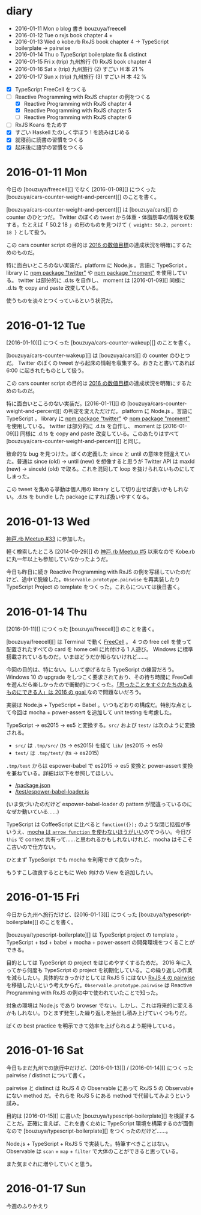 # diary

- 2016-01-11 Mon o blog 書き bouzuya/freecell
- 2016-01-12 Tue o rxjs book chapter 4 +
- 2016-01-13 Wed o kobe.rb RxJS book chapter 4 → TypeScript boilerplate → pairwise
- 2016-01-14 Thu o TypeScript boilerplate fix & distinct
- 2016-01-15 Fri x (trip) 九州旅行 (1) RxJS book chapter 4
- 2016-01-16 Sat x (trip) 九州旅行 (2) すごい H 本 21 %
- 2016-01-17 Sun x (trip) 九州旅行 (3) すごい H 本 42 %

- [x] TypeScript FreeCell をつくる
- [ ] Reactive Programming with RxJS chapter の例をつくる
  - [x] Reactive Programming with RxJS chapter 4
  - [x] Reactive Programming with RxJS chapter 5
  - [ ] Reactive Programming with RxJS chapter 6
- [ ] RxJS Koans をためす
- [x] すごい Haskell たのしく学ぼう ! を読みはじめる
- [x] 就寝前に読書の習慣をつくる
- [x] 起床後に語学の習慣をつくる

# 2016-01-11 Mon

今日の [bouzuya/freecell][] でなく [2016-01-08][] につくった [bouzuya/cars-counter-weight-and-percent][] のことを書く。

[bouzuya/cars-counter-weight-and-percent][] は [bouzuya/cars][] の counter のひとつだ。 Twitter のぼくの tweet から体重・体脂肪率の情報を収集する。たとえば「 50.2 18 」の形のものを見つけて `{ weight: 50.2, percent: 18 }` として扱う。

この cars counter script の目的は [2016 の数値目標](https://github.com/bouzuya/blog.bouzuya.net/blob/64f50d616df3c1b9a940ba9f6b730da60ba608a2/docs/writing.md#metrics)の達成状況を明確にするためのものだ。

特に面白いところのない実装だ。platform に Node.js 。言語に TypeScript 。 library に [npm package "twitter"](https://www.npmjs.com/package/twitter) や [npm package "moment"](https://www.npmjs.com/package/moment) を使用している。 twitter は部分的に .d.ts を自作し、 moment は [2016-01-09][] 同様に .d.ts を copy and paste 改変している。

使うものを淡々とつくっているという状況だ。

# 2016-01-12 Tue

[2016-01-10][] につくった [bouzuya/cars-counter-wakeup][] のことを書く。

[bouzuya/cars-counter-wakeup][] は [bouzuya/cars][] の counter のひとつだ。 Twitter のぼくの tweet から起床の情報を収集する。おきたと書いてあれば 6:00 に起きれたものとして扱う。

この cars counter script の目的は [2016 の数値目標](https://github.com/bouzuya/blog.bouzuya.net/blob/64f50d616df3c1b9a940ba9f6b730da60ba608a2/docs/writing.md#metrics)の達成状況を明確にするためのものだ。

特に面白いところのない実装だ。[2016-01-11][] の [bouzuya/cars-counter-weight-and-percent][] の判定を変えただけだ。 platform に Node.js 。言語に TypeScript 。 library に [npm package "twitter"](https://www.npmjs.com/package/twitter) や [npm package "moment"](https://www.npmjs.com/package/moment) を使用している。 twitter は部分的に .d.ts を自作し、 moment は [2016-01-09][] 同様に .d.ts を copy and paste 改変している。このあたりはすべて [bouzuya/cars-counter-weight-and-percent][] と同じ。

致命的な bug を見つけた。ぼくの定義した since と until の意味を間違えていた。普通は since (old) -> until (new) を想像すると思うが Twitter API は maxId (new) -> sinceId (old) で取る。これを混同して loop を抜けられないものにしてしまった。

この tweet を集める挙動は個人用の library として切り出せば良いかもしれない。.d.ts を bundle した package にすれば扱いやすくなる。

# 2016-01-13 Wed

[神戸.rb Meetup #33](https://koberb.doorkeeper.jp/events/36997) に参加した。

軽く検索したところ [2014-09-29][] の [神戸.rb Meetup #5](https://koberb.doorkeeper.jp/events/15522) 以来なので Kobe.rb に丸一年以上も参加していなかったようだ。

今日も昨日に続き Reactive Programming with RxJS の例を写経していたのだけど、途中で脱線した。`Observable.prototype.pairwise` を再実装したり TypeScript Project の template をつくった。これらについては後日書く。

# 2016-01-14 Thu

[2016-01-11][] につくった [bouzuya/freecell][] のことを書く。

[bouzuya/freecell][] は Terminal で動く [FreeCell](https://ja.wikipedia.org/wiki/%E3%83%95%E3%83%AA%E3%83%BC%E3%82%BB%E3%83%AB) 。 4 つの free cell を使って配置されたすべての card を home cell に片付ける 1 人遊び。 Windows に標準搭載されているものだ。いまはどうだか知らないけれど……。

今回の目的は、特にない。しいて挙げるなら TypeScript の練習だろう。 Windows 10 の upgrade をしつこく要求されており、その待ち時間に FreeCell を遊んだら楽しかったので衝動的につくった。[「思ったことをすぐかたちのあるものにできる人」は 2016 の goal ](https://github.com/bouzuya/blog.bouzuya.net/blob/dc7804c541c011c285a68581725024d7f951cac9/docs/goals/2016.md) なので問題ないだろう。

実装は Node.js + TypeScript + Babel 。いつもどおりの構成だ。特別な点として今回は mocha + power-assert を追加して unit testing を考慮した。

TypeScript → es2015 → es5 と変換する。`src/` および `test/` は次のように変換される。

- `src/` は `.tmp/src/` (ts → es2015) を経て `lib/` (es2015 → es5)
- `test/` は `.tmp/test/` (ts → es2015)

`.tmp/test` からは espower-babel で es2015 -> es5 変換と power-assert 変換を兼ねている。詳細は以下を参照してほしい。

- [/package.json](https://github.com/bouzuya/freecell/blob/fc7a3f350698eab21d86fa3260494ce7adb4bc71/package.json#L40)
- [/test/espower-babel-loader.js](https://github.com/bouzuya/freecell/blob/4c46760291700012fca4844fe3506d5b196b7f13/test/espower-babel-loader.js)

(いま気づいたのだけど espower-babel-loader の pattern が間違っているのになぜか動いている……)

TypeScript は CoffeeScript に比べると `function({});` のような閉じ括弧が多いうえ、[mocha は `arrow function` を使わないほうがいい](https://mochajs.org/#arrow-functions)のでつらい。今日び `this` で context 共有って……と思われるかもしれないけれど、mocha はそこそこ古いので仕方ない。

ひとまず TypeScript でも mocha を利用できて良かった。

もうすこし改良するとともに Web 向けの View を追加したい。

# 2016-01-15 Fri

今日から九州へ旅行だけど、[2016-01-13][] につくった [bouzuya/typescript-boilerplate][] のことを書く。

[bouzuya/typescript-boilerplate][] は TypeScript project の template 。TypeScript + tsd + babel + mocha + power-assert の開発環境をつくることができる。

目的としては TypeScript の project をはじめやすくするためだ。 2016 年に入ってから何度も TypeScript の project を初期化している。この繰り返しの作業を減らしたい。具体的なきっかけとしては RxJS 5 にはない [RxJS 4 の pairwise](https://github.com/Reactive-Extensions/RxJS/blob/v4.0.7/src/core/linq/observable/pairwise.js)  を移植したいという考えからだ。`Observable.prototype.pairwise` は Reactive Programming with RxJS の例の中で使われていたことで知った。

対象の環境は Node.js であり browser でない。しかし、これは将来的に変えるかもしれない。ひとまず発生した繰り返しを抽出し積み上げていくつもりだ。

ぼくの best practice を明示できて効率を上げられるよう期待している。

# 2016-01-16 Sat

今日もまだ九州での旅行中だけど、[2016-01-13][] / [2016-01-14][] につくった pairwise / distinct について書く。

pairwise と distinct は RxJS 4 の Observable にあって RxJS 5 の Observable にない method だ。それらを RxJS 5 にある method で代替してみようという試み。

目的は [2016-01-15][] に書いた [bouzuya/typescript-boilerplate][] を検証することだ。正確に言えば、これを書くために TypeScript 環境を構築するのが面倒なので [bouzuya/typescript-boilerplate][] をつくったのだけど……。

Node.js + TypeScript + RxJS 5 で実装した。特筆すべきことはない。Observable は `scan` + `map` + `filter` で大体のことができると思っている。

また気まぐれに増やしていくと思う。

# 2016-01-17 Sun

今週のふりかえり

